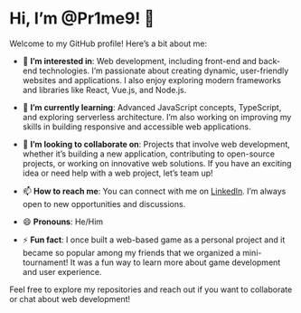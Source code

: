 # Hi, I’m @Pr1me9! 👋

Welcome to my GitHub profile! Here’s a bit about me:

- 👀 **I’m interested in**: Web development, including front-end and back-end technologies. I’m passionate about creating dynamic, user-friendly websites and applications. I also enjoy exploring modern frameworks and libraries like React, Vue.js, and Node.js.

- 🌱 **I’m currently learning**: Advanced JavaScript concepts, TypeScript, and exploring serverless architecture. I’m also working on improving my skills in building responsive and accessible web applications.

- 💞️ **I’m looking to collaborate on**: Projects that involve web development, whether it’s building a new application, contributing to open-source projects, or working on innovative web solutions. If you have an exciting idea or need help with a web project, let’s team up!

- 📫 **How to reach me**: You can connect with me on [LinkedIn]((https://www.linkedin.com/in/abhinav-jha-7989092aa)). I’m always open to new opportunities and discussions.

- 😄 **Pronouns**: He/Him

- ⚡ **Fun fact**: I once built a web-based game as a personal project and it became so popular among my friends that we organized a mini-tournament! It was a fun way to learn more about game development and user experience.

Feel free to explore my repositories and reach out if you want to collaborate or chat about web development!
